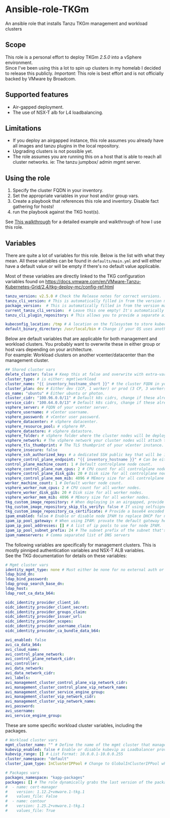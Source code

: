 # Ansible-role-TKGm
An ansible role that installs Tanzu TKGm management and workload clusters

## Scope
This role is a personal effort to deploy TKGm _2.5.0_ into a vSphere environment.  
Since I've been using this a lot to spin up clusters in my homelab I decided to release this publicly.
_Important:_ This role is best effort and is not officially backed by VMware by Broadcom.

## Supported features
- Air-gapped deployment.
- The use of NSX-T alb for L4 loadbalancing.

## Limitations
- If you deploy an airgapped instance, this role assumes you already have all images and tanzu plugins in the local repository.
- Upgrading clusters is not possible yet.
- The role assumes you are running this on a host that is able to reach all cluster networks. ie: The tanzu jumpbox/ admin mgmt server.

## Using the role
1. Specify the cluster FQDN in your inventory.
2. Set the appropriate variables in your host and/or group vars.
3. Create a playbook that references this role and inventory. Disable fact gathering for hosts!
4. run the playbook against the TKG host(s).

See [This walkthrough](Walkthrough.md) for a detailed example and walkthrough of how I use this role.

## Variables
There are quite a lot of variables for this role. Below is the list with what they mean.
All these variables can be found in `defaults/main.yml` and will either have a default value or will be empty if there's no default value applicable.

Most of these variables are directly linked to the TKG configuration variables found on https://docs.vmware.com/en/VMware-Tanzu-Kubernetes-Grid/2.4/tkg-deploy-mc/config-ref.html

```yaml
tanzu_version: v2.5.0 # Check the Release notes for correct versions.
tanzu_cli_version: # This is automatically filled in from the version matrix in the vars directory.
package_version:  # This is automatically filled in from the version matrix in the vars directory.
current_tanzu_cli_version:  # Leave this one empty! It's automatically filled in.
tanzu_cli_plugin_repository: # This allows you to provide a separate airgapped location for Tanzu CLI plugins

kubeconfig_location: /tmp # A location on the filesystem to store kubeconfigs.
default_binary_directory: /usr/local/bin # Change if your OS uses another directory.
```
Below are default variables that are applicable for both management and workload clusters. You probably want to  overwrite these in either group or host vars depending on your architecture.  
For example: Workload clusters on another vcenter/datacenter than the management cluster.
```yaml
## Shared cluster vars
delete_cluster: false # Keep this at false and overwrite with extra-vars to true to delete a cluster.
cluster_type: # is either: mgmt|workload
cluster_name: "{{ inventory_hostname_short }}" # the cluster FQDN in your hosts file.
cluster_plan: dev # Either dev (1CP, 1 worker) or prod (3 CP, 3 workers ).
os_name: "ubuntu" # Either ubuntu or photon.
cluster_cidr: "100.96.0.0/11" # Default k8s cidrs, change if these already exist in your environment.
service_cidr: "100.64.0.0/13" # Default k8s cidrs, change if these already exist in your environment.
vsphere_server: # FQDN of your vcenter server.
vsphere_username: # vCenter username.
vsphere_password: # vCenter user password.
vsphere_datacenter: # vSphere datacenter.
vsphere_resource_pool: # vSphere RP.
vsphere_datastore: # vSphere datastore.
vsphere_folder: # vSphere folder where the cluster nodes will be deployed in.
vsphere_network: # The vSphere network your cluster nodes will attach to.
vsphere_tls_thumbprint: # The TLS thumbprint of your vCenter instance.
vsphere_insecure: false
vsphere_ssh_authorized_key: # a dedicated SSH public key that will be injected into the capv user on every node for troubleshooting.
vsphere_control_plane_endpoint: "{{ inventory_hostname }}" # Can be either an IP or FQDN, see the TKG docs for more info.
control_plane_machine_count: 1 # Default controlplane node count.
vsphere_control_plane_num_cpus: 2 # CPU count for all controlplane nodes.
vsphere_control_plane_disk_gib: 20 # Disk size for all controlplane nodes.
vsphere_control_plane_mem_mib: 4096 # MEmory size for all controlplane nodes.
worker_machine_count: 1 # Default worker node count.
vsphere_worker_num_cpus: 2 # CPU count for all worker nodes.
vsphere_worker_disk_gib: 20 # Disk size for all worker nodes.
vsphere_worker_mem_mib: 4096 # MEmory size for all worker nodes.
tkg_custom_image_repository: # When deploying in an airgapped, provide the repo URL (ie: myharbor.mydomain.com/tkg). 
tkg_custom_image_repository_skip_tls_verify: false # If using selfsigned certs on your registry, you can ignore the certs here.
tkg_custom_image_repository_ca_certificate: # Provide a base64 encoded PEM certificate of your private CA that signed your registry.
ipam_enabled: false # Enable or disable node IPAM to replace DHCP for nodes.
ipam_ip_pool_gateway: # When using IPAM: provate the default gateway here.
ipam_ip_pool_addresses: [] # A list of ip pools to use for node IPAM.
ipam_ip_pool_subnet_prefix: 24 # The subnet prefix of the subnet that's used for node IPAM.
ipam_nameservers: # Comma separated list of DNS servers
```

The following variables are specifically for management clusters. This is mostly pinniped authentication variables and NSX-T ALB variables.  
See the TKG documentation for details on these variables: 
```yaml
# Mgmt cluster vars
identity_mgmt_type: none # Must either be none for no external auth or ldap or oidc for external pinniped-enabled auth.
ldap_bind_dn:
ldap_bind_password:
ldap_group_search_base_dn: 
ldap_host: 
ldap_root_ca_data_b64:

oidc_identity_provider_client_id: 
oidc_identity_provider_client_secret: 
oidc_identity_provider_groups_claim: 
oidc_identity_provider_issuer_url: 
oidc_identity_provider_scopes: 
oidc_identity_provider_username_claim: 
oidc_identity_provider_ca_bundle_data_b64: 

avi_enabled: false
avi_ca_data_b64: 
avi_cloud_name: 
avi_control_plane_network: 
avi_control_plane_network_cidr: 
avi_controller: 
avi_data_network: 
avi_data_network_cidr: 
avi_labels: 
avi_management_cluster_control_plane_vip_network_cidr: 
avi_management_cluster_control_plane_vip_network_name: 
avi_management_cluster_service_engine_group: 
avi_management_cluster_vip_network_cidr: 
avi_management_cluster_vip_network_name: 
avi_password:
avi_username: 
avi_service_engine_group:
```

These are some specific workload cluster variables, including the packages.
```yaml
# Workload cluster vars
mgmt_cluster_name: "" # Define the name of the mgmt cluster that manages this referenced workload cluster.
kubevip_enabled: false # Enable or disable kubevip as Loadbalancer provider.
kubevip_range: [] # List Format: 10.0.0.1-10.0.0.255
cluster_namespace: "default"
cluster_ipam_type: InClusterIPPool # Change to GlobalInClusterIPPool when you specified a global pool

# Packages vars
packages_namespace: "kapp-packages"
packages: [] # The role dynamically grabs the last version of the package. Overwrite as below code in comment to choose a specific version.
#  - name: cert-manager
#    version: 1.12.2+vmware.1-tkg.1
#    values_file: False
#  - name: contour
#    version: 1.25.2+vmware.1-tkg.1
#    values_file: True
```
